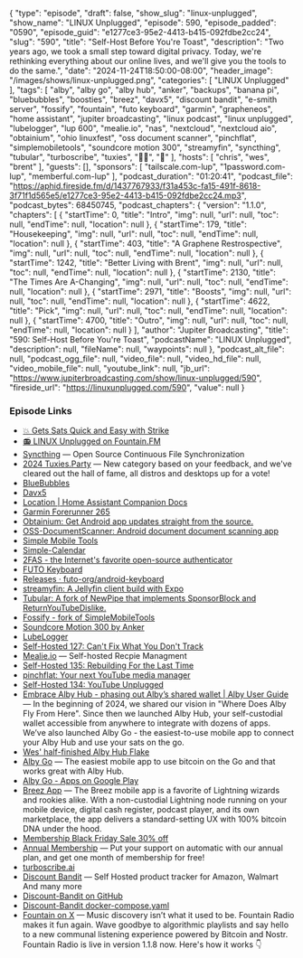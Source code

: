 {
  "type": "episode",
  "draft": false,
  "show_slug": "linux-unplugged",
  "show_name": "LINUX Unplugged",
  "episode": 590,
  "episode_padded": "0590",
  "episode_guid": "e1277ce3-95e2-4413-b415-092fdbe2cc24",
  "slug": "590",
  "title": "Self-Host Before You're Toast",
  "description": "Two years ago, we took a small step toward digital privacy. Today, we're rethinking everything about our online lives, and we'll give you the tools to do the same.",
  "date": "2024-11-24T18:50:00-08:00",
  "header_image": "/images/shows/linux-unplugged.png",
  "categories": [
    "LINUX Unplugged"
  ],
  "tags": [
    "alby",
    "alby go",
    "alby hub",
    "anker",
    "backups",
    "banana pi",
    "bluebubbles",
    "boosties",
    "breez",
    "davx5",
    "discount bandit",
    "e-smith server",
    "fossify",
    "fountain",
    "futo keyboard",
    "garmin",
    "grapheneos",
    "home assistant",
    "jupiter broadcasting",
    "linux podcast",
    "linux unplugged",
    "lubelogger",
    "lup 600",
    "mealie.io",
    "nas",
    "nextcloud",
    "nextcloud aio",
    "obtainium",
    "ohio linuxfest",
    "oss document scanner",
    "pinchflat",
    "simplemobiletools",
    "soundcore motion 300",
    "streamyfin",
    "syncthing",
    "tubular",
    "turboscribe",
    "tuxies",
    "🍌🥧",
    "🦒"
  ],
  "hosts": [
    "chris",
    "wes",
    "brent"
  ],
  "guests": [],
  "sponsors": [
    "tailscale.com-lup",
    "1password.com-lup",
    "memberful.com-lup"
  ],
  "podcast_duration": "01:20:41",
  "podcast_file": "https://aphid.fireside.fm/d/1437767933/f31a453c-fa15-491f-8618-3f71f1d565e5/e1277ce3-95e2-4413-b415-092fdbe2cc24.mp3",
  "podcast_bytes": 68450745,
  "podcast_chapters": {
    "version": "1.1.0",
    "chapters": [
      {
        "startTime": 0,
        "title": "Intro",
        "img": null,
        "url": null,
        "toc": null,
        "endTime": null,
        "location": null
      },
      {
        "startTime": 179,
        "title": "Housekeeping",
        "img": null,
        "url": null,
        "toc": null,
        "endTime": null,
        "location": null
      },
      {
        "startTime": 403,
        "title": "A Graphene Restrospective",
        "img": null,
        "url": null,
        "toc": null,
        "endTime": null,
        "location": null
      },
      {
        "startTime": 1242,
        "title": "Better Living with Brent",
        "img": null,
        "url": null,
        "toc": null,
        "endTime": null,
        "location": null
      },
      {
        "startTime": 2130,
        "title": "The Times Are A-Changing",
        "img": null,
        "url": null,
        "toc": null,
        "endTime": null,
        "location": null
      },
      {
        "startTime": 2971,
        "title": "Boosts",
        "img": null,
        "url": null,
        "toc": null,
        "endTime": null,
        "location": null
      },
      {
        "startTime": 4622,
        "title": "Pick",
        "img": null,
        "url": null,
        "toc": null,
        "endTime": null,
        "location": null
      },
      {
        "startTime": 4700,
        "title": "Outro",
        "img": null,
        "url": null,
        "toc": null,
        "endTime": null,
        "location": null
      }
    ],
    "author": "Jupiter Broadcasting",
    "title": "590: Self-Host Before You're Toast",
    "podcastName": "LINUX Unplugged",
    "description": null,
    "fileName": null,
    "waypoints": null
  },
  "podcast_alt_file": null,
  "podcast_ogg_file": null,
  "video_file": null,
  "video_hd_file": null,
  "video_mobile_file": null,
  "youtube_link": null,
  "jb_url": "https://www.jupiterbroadcasting.com/show/linux-unplugged/590",
  "fireside_url": "https://linuxunplugged.com/590",
  "value": null
}


### Episode Links

* [💥 Gets Sats Quick and Easy with Strike](https://strike.me/ "💥 Gets Sats Quick and Easy with Strike")
* [📻 LINUX Unplugged on Fountain.FM](https://www.fountain.fm/show/dWiuBeqpDSM86AwXRXov "📻 LINUX Unplugged  on Fountain.FM")
* [Syncthing](https://github.com/syncthing/syncthing "Syncthing") — Open Source Continuous File Synchronization
* [2024 Tuxies.Party](https://tuxies.party "2024 Tuxies.Party") — New category based on your feedback, and we've cleared out the hall of fame, all distros and desktops up for a vote!
* [BlueBubbles](https://github.com/BlueBubblesApp/bluebubbles-app "BlueBubbles")
* [Davx5](https://www.davx5.com/ "Davx5")
* [Location | Home Assistant Companion Docs](https://companion.home-assistant.io/docs/core/location/ "Location | Home Assistant Companion Docs")
* [Garmin Forerunner 265](https://www.amazon.com/Garmin-Forerunner-Smartwatch-Colorful-Training/dp/B0BS1T9J4Y "Garmin Forerunner 265")
* [Obtainium: Get Android app updates straight from the source.](https://github.com/ImranR98/Obtainium "Obtainium: Get Android app updates straight from the source.")
* [OSS-DocumentScanner: Android document document scanning app](https://github.com/Akylas/OSS-DocumentScanner "OSS-DocumentScanner: Android document document scanning app")
* [Simple Mobile Tools](https://simplemobiletools.com/index.html "Simple Mobile Tools")
* [Simple-Calendar](https://github.com/SimpleMobileTools/Simple-Calendar "Simple-Calendar")
* [2FAS - the Internet's favorite open-source authenticator](https://2fas.com/ "2FAS - the Internet&#x27;s favorite open-source authenticator")
* [FUTO Keyboard](https://keyboard.futo.org/ "FUTO Keyboard")
* [Releases · futo-org/android-keyboard](https://github.com/futo-org/android-keyboard/releases "Releases · futo-org/android-keyboard")
* [streamyfin: A Jellyfin client build with Expo](https://github.com/fredrikburmester/streamyfin "streamyfin: A Jellyfin client build with Expo")
* [Tubular: A fork of NewPipe that implements SponsorBlock and ReturnYouTubeDislike.](https://github.com/polymorphicshade/Tubular "Tubular: A fork of NewPipe that implements SponsorBlock and ReturnYouTubeDislike.")
* [Fossify - fork of SimpleMobileTools](https://github.com/FossifyOrg "Fossify - fork of SimpleMobileTools")
* [Soundcore Motion 300 by Anker](https://www.amazon.com/dp/B0CDJWTWMB "Soundcore Motion 300 by Anker")
* [LubeLogger](https://lubelogger.com/ "LubeLogger")
* [Self-Hosted 127: Can't Fix What You Don't Track](https://selfhosted.show/127 "Self-Hosted 127: Can&#x27;t Fix What You Don&#x27;t Track")
* [Mealie.io](https://mealie.io/ "Mealie.io") — Self-hosted Recpie Managment
* [Self-Hosted 135: Rebuilding For the Last Time](https://selfhosted.show/135 "Self-Hosted 135: Rebuilding For the Last Time")
* [pinchflat: Your next YouTube media manager](https://github.com/kieraneglin/pinchflat "pinchflat: Your next YouTube media manager")
* [Self-Hosted 134: YouTube Unplugged](https://selfhosted.show/134 "Self-Hosted 134: YouTube Unplugged")
* [Embrace Alby Hub - phasing out Alby’s shared wallet | Alby User Guide](https://guides.getalby.com/user-guide/alby-account-and-browser-extension/alby-account/faqs-alby-account/embrace-alby-hub-phasing-out-albys-shared-wallet "Embrace Alby Hub - phasing out Alby’s shared wallet | Alby User Guide") — In the beginning of 2024, we shared our vision in "Where Does Alby Fly From Here". Since then we launched Alby Hub, your self-custodial wallet accessible from anywhere to integrate with dozens of apps. We’ve also launched Alby Go - the easiest-to-use mobile app to connect your Alby Hub and use your sats on the go.
* [Wes' half-finished Alby Hub Flake](https://github.com/noblepayne/alby-hub-flake/ "Wes&#x27; half-finished Alby Hub Flake")
* [Alby Go](https://github.com/getAlby/go "Alby Go") — The easiest mobile app to use bitcoin on the Go and that works great with Alby Hub.
* [Alby Go - Apps on Google Play](https://play.google.com/store/apps/details?id=com.getalby.mobile&hl=en_US "Alby Go - Apps on Google Play")
* [Breez App](https://breez.technology/mobile/ "Breez App") — The Breez mobile app is a favorite of Lightning wizards and rookies alike. With a non-custodial Lightning node running on your mobile device, digital cash register, podcast player, and its own marketplace, the app delivers a standard-setting UX with 100% bitcoin DNA under the hood.
* [Membership Black Friday Sale 30% off](https://jupitersignal.memberful.com/checkout?plan=52946&coupon=blackfriday "Membership Black Friday Sale 30% off")
* [Annual Membership](https://jupitersignal.memberful.com/checkout?plan=117630 "Annual Membership") — Put your support on automatic with our annual plan, and get one month of membership for free!
* [turboscribe.ai](https://turboscribe.ai "turboscribe.ai")
* [Discount Bandit](https://discount-bandit.cybrarist.com/ "Discount Bandit") — Self Hosted product tracker for Amazon, Walmart And many more
* [Discount-Bandit on GitHub](https://github.com/Cybrarist/Discount-Bandit "Discount-Bandit on GitHub")
* [Discount-Bandit docker-compose.yaml](https://github.com/Cybrarist/Discount-Bandit/blob/master/docker-compose.yaml "Discount-Bandit docker-compose.yaml")
* [Fountain on X](https://x.com/fountain_app/status/1860014549765882009?t=E9EIlRX-vHxbQ8g23lQU3A "Fountain on X") — Music discovery isn’t what it used to be. Fountain Radio makes it fun again. Wave goodbye to algorithmic playlists and say hello to a new communal listening experience powered by Bitcoin and Nostr. Fountain Radio is live in version 1.1.8 now. Here's how it works 👇
